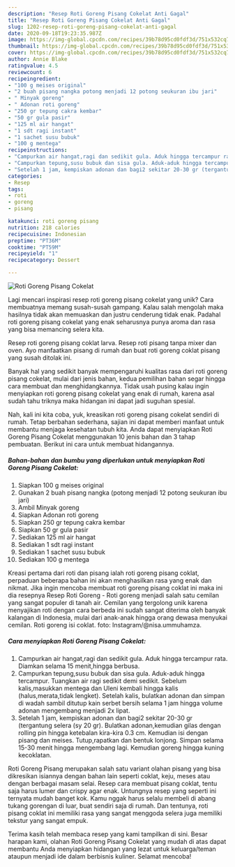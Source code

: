 ```yaml
---
description: "Resep Roti Goreng Pisang Cokelat Anti Gagal"
title: "Resep Roti Goreng Pisang Cokelat Anti Gagal"
slug: 1202-resep-roti-goreng-pisang-cokelat-anti-gagal
date: 2020-09-18T19:23:35.987Z
image: https://img-global.cpcdn.com/recipes/39b78d95cd0fdf3d/751x532cq70/roti-goreng-pisang-cokelat-foto-resep-utama.jpg
thumbnail: https://img-global.cpcdn.com/recipes/39b78d95cd0fdf3d/751x532cq70/roti-goreng-pisang-cokelat-foto-resep-utama.jpg
cover: https://img-global.cpcdn.com/recipes/39b78d95cd0fdf3d/751x532cq70/roti-goreng-pisang-cokelat-foto-resep-utama.jpg
author: Annie Blake
ratingvalue: 4.5
reviewcount: 6
recipeingredient:
- "100 g meises original"
- "2 buah pisang nangka potong menjadi 12 potong seukuran ibu jari"
- " Minyak goreng"
- " Adonan roti goreng"
- "250 gr tepung cakra kembar"
- "50 gr gula pasir"
- "125 ml air hangat"
- "1 sdt ragi instant"
- "1 sachet susu bubuk"
- "100 g mentega"
recipeinstructions:
- "Campurkan air hangat,ragi dan sedikit gula. Aduk hingga tercampur rata. Diamkan selama 15 menit,hingga berbusa."
- "Campurkan tepung,susu bubuk dan sisa gula. Aduk-aduk hingga tercampur. Tuangkan air ragi sedikit demi sedikit. Sebelum kalis,masukkan mentega dan Uleni kembali hingga kalis (halus,merata,tidak lengket). Setelah kalis, bulatkan adonan dan simpan di wadah sambil ditutup kain serbet bersih selama 1 jam hingga volume adonan mengembang menjadi 2x lipat."
- "Setelah 1 jam, kempiskan adonan dan bagi2 sekitar 20-30 gr (tergantung selera (sy 20 gr). Bulatkan adonan,kemudian gilas dengan rolling pin hingga ketebalan kira-kira 0.3 cm. Kemudian isi dengan pisang dan meises. Tutup,rapatkan dan bentuk lonjong. Simpan selama 15-30 menit hingga mengembang lagi. Kemudian goreng hingga kuning kecoklatan."
categories:
- Resep
tags:
- roti
- goreng
- pisang

katakunci: roti goreng pisang 
nutrition: 218 calories
recipecuisine: Indonesian
preptime: "PT36M"
cooktime: "PT59M"
recipeyield: "1"
recipecategory: Dessert

---
```



![Roti Goreng Pisang Cokelat](https://img-global.cpcdn.com/recipes/39b78d95cd0fdf3d/751x532cq70/roti-goreng-pisang-cokelat-foto-resep-utama.jpg)

Lagi mencari inspirasi resep roti goreng pisang cokelat yang unik? Cara membuatnya memang susah-susah gampang. Kalau salah mengolah maka hasilnya tidak akan memuaskan dan justru cenderung tidak enak. Padahal roti goreng pisang cokelat yang enak seharusnya punya aroma dan rasa yang bisa memancing selera kita.

Resep roti goreng pisang coklat larva. Resep roti pisang tanpa mixer dan oven. Ayo manfaatkan pisang di rumah dan buat roti goreng coklat pisang yang susah ditolak ini.

Banyak hal yang sedikit banyak mempengaruhi kualitas rasa dari roti goreng pisang cokelat, mulai dari jenis bahan, kedua pemilihan bahan segar hingga cara membuat dan menghidangkannya. Tidak usah pusing kalau ingin menyiapkan roti goreng pisang cokelat yang enak di rumah, karena asal sudah tahu triknya maka hidangan ini dapat jadi suguhan spesial.


Nah, kali ini kita coba, yuk, kreasikan roti goreng pisang cokelat sendiri di rumah. Tetap berbahan sederhana, sajian ini dapat memberi manfaat untuk membantu menjaga kesehatan tubuh kita. Anda dapat menyiapkan Roti Goreng Pisang Cokelat menggunakan 10 jenis bahan dan 3 tahap pembuatan. Berikut ini cara untuk membuat hidangannya.

<!--inarticleads1-->

##### Bahan-bahan dan bumbu yang diperlukan untuk menyiapkan Roti Goreng Pisang Cokelat:

1. Siapkan 100 g meises original
1. Gunakan 2 buah pisang nangka (potong menjadi 12 potong seukuran ibu jari)
1. Ambil  Minyak goreng
1. Siapkan  Adonan roti goreng
1. Siapkan 250 gr tepung cakra kembar
1. Siapkan 50 gr gula pasir
1. Sediakan 125 ml air hangat
1. Sediakan 1 sdt ragi instant
1. Sediakan 1 sachet susu bubuk
1. Sediakan 100 g mentega


Kreasi pertama dari roti dan pisang ialah roti goreng pisang coklat, perpaduan beberapa bahan ini akan menghasilkan rasa yang enak dan nikmat. Jika ingin mencoba membuat roti goreng pisang coklat ini maka ini dia resepnya  Resep Roti Goreng - Roti goreng menjadi salah satu cemilan yang sangat populer di tanah air. Cemilan yang tergolong unik karena menyajikan roti dengan cara berbeda ini sudah sangat diterima oleh banyak kalangan di Indonesia, mulai dari anak-anak hingga orang dewasa menyukai cemilan. Roti goreng isi coklat. foto: Instagram/@nisa.ummuhamza. 

<!--inarticleads2-->

##### Cara menyiapkan Roti Goreng Pisang Cokelat:

1. Campurkan air hangat,ragi dan sedikit gula. Aduk hingga tercampur rata. Diamkan selama 15 menit,hingga berbusa.
1. Campurkan tepung,susu bubuk dan sisa gula. Aduk-aduk hingga tercampur. Tuangkan air ragi sedikit demi sedikit. Sebelum kalis,masukkan mentega dan Uleni kembali hingga kalis (halus,merata,tidak lengket). Setelah kalis, bulatkan adonan dan simpan di wadah sambil ditutup kain serbet bersih selama 1 jam hingga volume adonan mengembang menjadi 2x lipat.
1. Setelah 1 jam, kempiskan adonan dan bagi2 sekitar 20-30 gr (tergantung selera (sy 20 gr). Bulatkan adonan,kemudian gilas dengan rolling pin hingga ketebalan kira-kira 0.3 cm. Kemudian isi dengan pisang dan meises. Tutup,rapatkan dan bentuk lonjong. Simpan selama 15-30 menit hingga mengembang lagi. Kemudian goreng hingga kuning kecoklatan.


Roti Goreng Pisang merupakan salah satu variant olahan pisang yang bisa dikresikan isiannya dengan bahan lain seperti coklat, keju, meses atau dengan berbagai masam selai. Resep cara membuat pisang coklat, tentu saja harus lumer dan crispy agar enak. Untungnya resep yang seperti ini ternyata mudah banget kok. Kamu nggak harus selalu membeli di abang tukang gorengan di luar, buat sendiri saja di rumah. Dan tentunya, roti pisang coklat ini memiliki rasa yang sangat menggoda selera juga memiliki tekstur yang sangat empuk. 

Terima kasih telah membaca resep yang kami tampilkan di sini. Besar harapan kami, olahan Roti Goreng Pisang Cokelat yang mudah di atas dapat membantu Anda menyiapkan hidangan yang lezat untuk keluarga/teman ataupun menjadi ide dalam berbisnis kuliner. Selamat mencoba!
